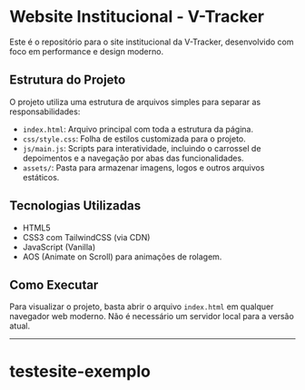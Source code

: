 # Website Institucional - V-Tracker

Este é o repositório para o site institucional da V-Tracker, desenvolvido com foco em performance e design moderno.

## Estrutura do Projeto

O projeto utiliza uma estrutura de arquivos simples para separar as responsabilidades:

-   `index.html`: Arquivo principal com toda a estrutura da página.
-   `css/style.css`: Folha de estilos customizada para o projeto.
-   `js/main.js`: Scripts para interatividade, incluindo o carrossel de depoimentos e a navegação por abas das funcionalidades.
-   `assets/`: Pasta para armazenar imagens, logos e outros arquivos estáticos.

## Tecnologias Utilizadas

-   HTML5
-   CSS3 com TailwindCSS (via CDN)
-   JavaScript (Vanilla)
-   AOS (Animate on Scroll) para animações de rolagem.

## Como Executar

Para visualizar o projeto, basta abrir o arquivo `index.html` em qualquer navegador web moderno. Não é necessário um servidor local para a versão atual.

---
# testesite-exemplo
